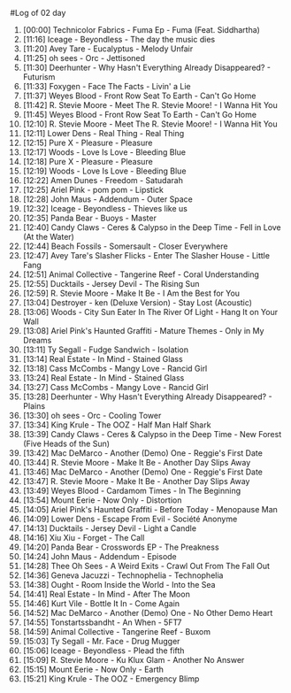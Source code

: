 #Log of 02 day

1. [00:00] Technicolor Fabrics - Fuma Ep - Fuma (Feat. Siddhartha)
1. [11:16] Iceage - Beyondless - The day the music dies
1. [11:20] Avey Tare - Eucalyptus - Melody Unfair
1. [11:25] oh sees - Orc - Jettisoned
1. [11:30] Deerhunter - Why Hasn't Everything Already Disappeared? - Futurism
1. [11:33] Foxygen - Face The Facts - Livin' a Lie
1. [11:37] Weyes Blood - Front Row Seat To Earth - Can't Go Home
1. [11:42] R. Stevie Moore - Meet The R. Stevie Moore! - I Wanna Hit You
1. [11:45] Weyes Blood - Front Row Seat To Earth - Can't Go Home
1. [12:10] R. Stevie Moore - Meet The R. Stevie Moore! - I Wanna Hit You
1. [12:11] Lower Dens - Real Thing - Real Thing
1. [12:15] Pure X - Pleasure - Pleasure
1. [12:17] Woods - Love Is Love - Bleeding Blue
1. [12:18] Pure X - Pleasure - Pleasure
1. [12:19] Woods - Love Is Love - Bleeding Blue
1. [12:22] Amen Dunes - Freedom - Satudarah
1. [12:25] Ariel Pink - pom pom - Lipstick
1. [12:28] John Maus - Addendum - Outer Space
1. [12:32] Iceage - Beyondless - Thieves like us
1. [12:35] Panda Bear - Buoys - Master
1. [12:40] Candy Claws - Ceres & Calypso in the Deep Time - Fell in Love (At the Water)
1. [12:44] Beach Fossils - Somersault - Closer Everywhere
1. [12:47] Avey Tare's Slasher Flicks - Enter The Slasher House - Little Fang
1. [12:51] Animal Collective - Tangerine Reef - Coral Understanding
1. [12:55] Ducktails - Jersey Devil - The Rising Sun
1. [12:59] R. Stevie Moore - Make It Be - I Am the Best for You
1. [13:04] Destroyer - ken (Deluxe Version) - Stay Lost (Acoustic)
1. [13:06] Woods - City Sun Eater In The River Of Light - Hang It on Your Wall
1. [13:08] Ariel Pink's Haunted Graffiti - Mature Themes - Only in My Dreams
1. [13:11] Ty Segall - Fudge Sandwich - Isolation
1. [13:14] Real Estate - In Mind - Stained Glass
1. [13:18] Cass McCombs - Mangy Love - Rancid Girl
1. [13:24] Real Estate - In Mind - Stained Glass
1. [13:27] Cass McCombs - Mangy Love - Rancid Girl
1. [13:28] Deerhunter - Why Hasn't Everything Already Disappeared? - Plains
1. [13:30] oh sees - Orc - Cooling Tower
1. [13:34] King Krule - The OOZ - Half Man Half Shark
1. [13:39] Candy Claws - Ceres & Calypso in the Deep Time - New Forest (Five Heads of the Sun)
1. [13:42] Mac DeMarco - Another (Demo) One - Reggie's First Date
1. [13:44] R. Stevie Moore - Make It Be - Another Day Slips Away
1. [13:46] Mac DeMarco - Another (Demo) One - Reggie's First Date
1. [13:47] R. Stevie Moore - Make It Be - Another Day Slips Away
1. [13:49] Weyes Blood - Cardamom Times - In The Beginning
1. [13:54] Mount Eerie - Now Only - Distortion
1. [14:05] Ariel Pink's Haunted Graffiti - Before Today - Menopause Man
1. [14:09] Lower Dens - Escape From Evil - Société Anonyme
1. [14:13] Ducktails - Jersey Devil - Light a Candle
1. [14:16] Xiu Xiu - Forget - The Call
1. [14:20] Panda Bear - Crosswords EP - The Preakness
1. [14:24] John Maus - Addendum - Episode
1. [14:28] Thee Oh Sees - A Weird Exits - Crawl Out From The Fall Out
1. [14:36] Geneva Jacuzzi - Technophelia - Technophelia
1. [14:38] Ought - Room Inside the World - Into the Sea
1. [14:41] Real Estate - In Mind - After The Moon
1. [14:46] Kurt Vile - Bottle It In - Come Again
1. [14:52] Mac DeMarco - Another (Demo) One - No Other Demo Heart
1. [14:55] Tonstartssbandht - An When - 5FT7
1. [14:59] Animal Collective - Tangerine Reef - Buxom
1. [15:03] Ty Segall - Mr. Face - Drug Mugger
1. [15:06] Iceage - Beyondless - Plead the fifth
1. [15:09] R. Stevie Moore - Ku Klux Glam - Another No Answer
1. [15:15] Mount Eerie - Now Only - Earth
1. [15:21] King Krule - The OOZ - Emergency Blimp
